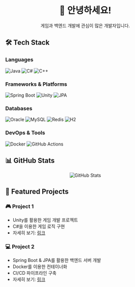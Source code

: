 <div align="center">
  <h1>👋 안녕하세요!</h1>
  <p>게임과 백엔드 개발에 관심이 많은 개발자입니다.</p>
</div>

<h2>🛠 Tech Stack</h2>

<h3>Languages</h3>
<p>
  <img src="https://img.shields.io/badge/Java-ED8B00?style=for-the-badge&logo=openjdk&logoColor=white" alt="Java"/>
  <img src="https://img.shields.io/badge/C%23-239120?style=for-the-badge&logo=c-sharp&logoColor=white" alt="C#"/>
  <img src="https://img.shields.io/badge/C%2B%2B-00599C?style=for-the-badge&logo=c%2B%2B&logoColor=white" alt="C++"/>
</p>

<h3>Frameworks & Platforms</h3>
<p>
  <img src="https://img.shields.io/badge/Spring_Boot-F2F4F9?style=for-the-badge&logo=spring-boot" alt="Spring Boot"/>
  <img src="https://img.shields.io/badge/Unity-100000?style=for-the-badge&logo=unity&logoColor=white" alt="Unity"/>
  <img src="https://img.shields.io/badge/JPA-6DB33F?style=for-the-badge&logoColor=white" alt="JPA"/>
</p>

<h3>Databases</h3>
<p>
  <img src="https://img.shields.io/badge/Oracle-F80000?style=for-the-badge&logo=oracle&logoColor=white" alt="Oracle"/>
  <img src="https://img.shields.io/badge/MySQL-005C84?style=for-the-badge&logo=mysql&logoColor=white" alt="MySQL"/>
  <img src="https://img.shields.io/badge/Redis-DC382D?style=for-the-badge&logo=redis&logoColor=white" alt="Redis"/>
  <img src="https://img.shields.io/badge/H2-00457C?style=for-the-badge&logoColor=white" alt="H2"/>
</p>

<h3>DevOps & Tools</h3>
<p>
  <img src="https://img.shields.io/badge/Docker-2CA5E0?style=for-the-badge&logo=docker&logoColor=white" alt="Docker"/>
  <img src="https://img.shields.io/badge/GitHub_Actions-2088FF?style=for-the-badge&logo=github-actions&logoColor=white" alt="GitHub Actions"/>
</p>

<h2>📊 GitHub Stats</h2>

<div align="center">
  <img src="https://github-readme-stats.vercel.app/api?username=MarkZiRo&show_icons=true&theme=radical" alt="GitHub Stats"/>
</div>

<h2>🌟 Featured Projects</h2>

<h3>🎮 Project 1</h3>
<ul>
  <li>Unity를 활용한 게임 개발 프로젝트</li>
  <li>C#을 이용한 게임 로직 구현</li>
  <li>자세히 보기: <a href="#">링크</a></li>
</ul>

<h3>💻 Project 2</h3>
<ul>
  <li>Spring Boot & JPA를 활용한 백엔드 서버 개발</li>
  <li>Docker를 이용한 컨테이너화</li>
  <li>CI/CD 파이프라인 구축</li>
  <li>자세히 보기: <a href="#">링크</a></li>
</ul>


